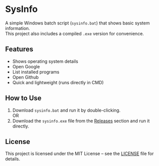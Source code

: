 # SysInfo

A simple Windows batch script (`sysinfo.bat`) that shows basic system information.  
This project also includes a compiled `.exe` version for convenience.

## Features
- Shows operating system details
- Open Google
- List installed programs
- Open Github
- Quick and lightweight (runs directly in CMD)

## How to Use
1. Download `sysinfo.bat` and run it by double-clicking.  
   OR  
2. Download the `sysinfo.exe` file from the [Releases](../../releases) section and run it directly.

## License
This project is licensed under the MIT License – see the [LICENSE](LICENSE) file for details.
